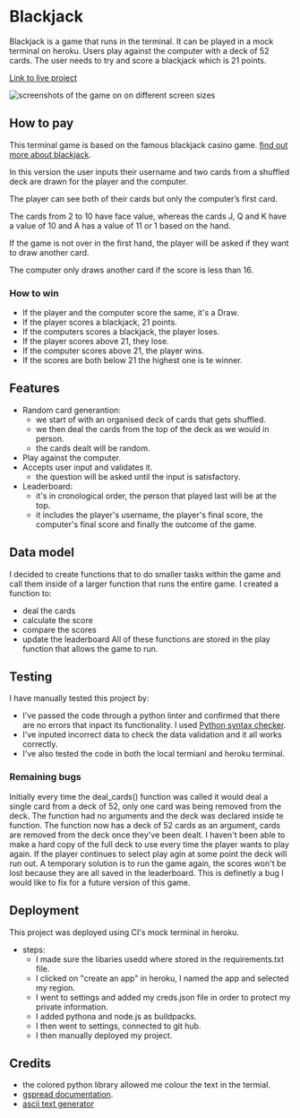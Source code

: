# Blackjack
Blackjack is a game that runs in the terminal. It can be played in a mock terminal on heroku.
Users play against the computer with a deck of 52 cards. The user needs to try and score a blackjack which is 21 points.

[Link to live project](https://jackblack-21-56ff233614fb.herokuapp.com/)

![screenshots of the game on on different screen sizes](images/Screenshot(45).png)
## How to pay
This terminal game is based on the famous blackjack casino game. [find out more about blackjack](https://en.wikipedia.org/wiki/Blackjack).

In this version the user inputs their username and two cards from a shuffled deck are drawn for the player and the computer.

The player can see both of their cards but only the computer’s first card.

The cards from 2 to 10 have face value, whereas the cards J, Q and K have a value of 10 and A has a value of 11 or 1 based on the hand.

If the game is not over in the first hand, the player will be asked if they want to draw another card. 

The computer only draws another card if the score is less than 16. 

### How to win 
- If the player and the computer score the same, it's a Draw.
- If the player scores a blackjack, 21 points.
- If the computers scores a blackjack, the player loses.
- If the player scores above 21, they lose.
- If the computer scores above 21, the player wins.
- If the scores are both below 21 the highest one is te winner.

## Features
- Random card generantion: 
  - we start of with an organised deck of cards that gets shuffled.
  - we then deal the cards from the top of the deck as we would in person.
  - the cards dealt will be random.
- Play against the computer.
- Accepts user input and validates it.
  - the question will be asked until the input is satisfactory.
- Leaderboard:
  - it's in cronological order, the person that played last will be at the top.
  - it includes the player's username, the player's final score, the computer's final score and finally the outcome of the game. 

## Data model
I decided to create functions that to do smaller tasks within the game and call them inside of a larger function that runs the entire game.
 I created a function to:
 - deal the cards
 - calculate the score
 - compare the scores 
 - update the leaderboard
All of these functions are stored in the play function that allows the game to run.

## Testing
I have manually tested this project by:
- I've passed the code through a python linter and confirmed that there are no errors that inpact its functionality.
I used [Python syntax checker](https://extendsclass.com/python-tester.html).
- I've inputed incorrect data to check the data validation and it all works correctly.
- I've also tested the code in both the local termianl and heroku terminal.

### Remaining bugs
Initially every time the deal_cards() function was called it would deal a single card from a deck of 52, only one card was being removed from the deck. The function had no arguments and the deck was declared inside te function.
The function now has a deck of 52 cards as an argument, cards are removed from the deck once they've been dealt. I haven't been able to make a hard copy of the full deck to use every time the player wants to play again. If the player continues to select play agin at some point the deck will run out. A temporary solution is to run the game again, the scores won't be lost because they are all saved in the leaderboard.
This is definetly a bug I would like to fix for a future version of this game.

## Deployment
This project was deployed using CI's mock terminal in heroku.
- steps:
  - I made sure the libaries usedd where stored in the requirements.txt file.
  - I clicked on "create an app" in heroku, I named the app and selected my region.
  - I went to settings and added my creds.json file in order to protect my private information.
  - I added pythona and node.js as buildpacks.
  - I then went to settings, connected to git hub.
  - I then manually deployed my project.

## Credits
- the colored python library allowed me colour the text in the termial.
- [gspread documentation](https://docs.gspread.org/en/v5.1.0/api.html).
- [ascii text generator](https://patorjk.com/software/taag/#p=display&f=Graffiti&t=Type%20Something%20)